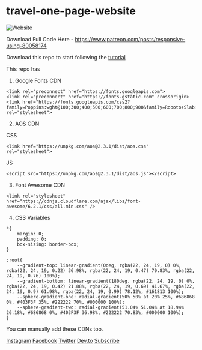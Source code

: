 # travel-one-page-website

![Website]('https://i9.ytimg.com/vi/j3xI8aHwZnE/mqdefault.jpg?v=6411e5c5&sqp=CNTLyqAG&rs=AOn4CLAZUwCjsoX5_D3XLeJPGoHawFfBOQ')

Download Full Code Here - https://www.patreon.com/posts/responsive-using-80058174

Download this repo to start following the [tutorial](https://www.youtube.com/watch?v=j3xI8aHwZnE&ab_)

This repo has 

1. Google Fonts CDN

```
<link rel="preconnect" href="https://fonts.googleapis.com">
<link rel="preconnect" href="https://fonts.gstatic.com" crossorigin>
<link href="https://fonts.googleapis.com/css2?family=Poppins:wght@100;300;400;500;600;700;800;900&family=Roboto+Slab:wght@100;300;500;600;700;800;900&display=swap" rel="stylesheet">
```

2. AOS CDN

CSS
```
<link href="https://unpkg.com/aos@2.3.1/dist/aos.css" rel="stylesheet">
```
JS
```
<script src="https://unpkg.com/aos@2.3.1/dist/aos.js"></script>
```

3. Font Awesome CDN

```
<link rel="stylesheet" href="https://cdnjs.cloudflare.com/ajax/libs/font-awesome/6.2.1/css/all.min.css" />
```

4. CSS Variables

```
*{
    margin: 0;
    padding: 0;
    box-sizing: border-box;
}

:root{
    --gradient-top: linear-gradient(0deg, rgba(22, 24, 19, 0) 0%, rgba(22, 24, 19, 0.22) 36.98%, rgba(22, 24, 19, 0.47) 70.83%, rgba(22, 24, 19, 0.76) 100%);
    --gradient-bottom: linear-gradient(180deg, rgba(22, 24, 19, 0) 0%, rgba(22, 24, 19, 0.42) 21.88%, rgba(22, 24, 19, 0.69) 41.67%, rgba(22, 24, 19, 0.9) 61.98%, rgba(22, 24, 19, 0.99) 78.12%, #161813 100%);
    --sphere-gradient-one: radial-gradient(50% 50% at 20% 25%, #686868 0%, #403F3F 35%, #222222 70%, #000000 100%);
    --sphere-gradient-two: radial-gradient(51.04% 51.04% at 18.94% 26.18%, #686868 0%, #403F3F 36.98%, #222222 70.83%, #000000 100%);
}
```

You can manually add these CDNs too.

[Instagram]('https://www.instagram.com/themodernweb/')
[Facebook]('https://www.facebook.com/themodernweb')
[Twitter]('https://twitter.com/modernweb438')
[Dev.to]('https://dev.to/themodernweb')
[Subscribe]('https://www.youtube.com/c/modernweb?sub_confirmation=1/')
